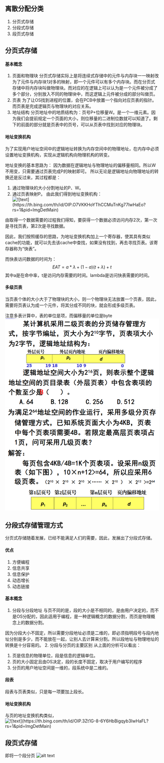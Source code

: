 ## 离散分配分类
1. 分页式存储
2. 分段式存储
3. 段页式存储

## 分页式存储
#### 基本概念
1. 页面和物理块
分页式存储实际上是将连续式存储中的元件与内存块一一映射改为了元件与内存块1对多的映射，即一个元件可以有多个内存块。而在分页式存储中将内存块叫做物理块。而对应的在逻辑上可以认为是一个元件被分成了多个部分，分别放入不同的物理块中，而这逻辑上元件被分成的部分叫做页。
2. 页表
为了让OS找到进程的位置，会在PCB中放置一个指向对应页表的指针。而页表是完成逻辑页与物理块的对应关系。
3. 地址结构
分页地址中的地质结构为：页号P+位移量W。是一个一维元素。因为我们会提前规定一个页面的大小，则位移量的二进制位数就可以知道了。剩下的前面的部分就是页表中的页号，可以从页表中找到对应的物理块。

#### 地址变换机构
为了实现用户地址空间中的逻辑地址转换为内存空间中的物理地址，在内存中必须设置地址变换机构，实现从逻辑机构向物理机构的转变。

地址变换的基本思路为：
因为数据在逻辑地址与物理地址的偏移量相同。所以W不用变，只需要通过页表完成P的映射即可。
所以无论是逻辑地址向物理地址的转换还是反过来，其过程都是：
1. 通过物理块的大小分割地址的P、W。
2. 通过页表映射P。
由此我们得到地址变换机构：
![!\[text\](https://th.bing.com/th/id/OIP.O7VKKHoYThCCMuTnKg77lwHaEo?rs=1&pid=ImgDetMain)](https://img-blog.csdnimg.cn/20181128201137453.png?x-oss-process=image/watermark,type_ZmFuZ3poZW5naGVpdGk,shadow_10,text_aHR0cHM6Ly9ibG9nLmNzZG4ubmV0L3FxXzQzMjc3NDA0,size_16,color_FFFFFF,t_70)

由取得一个数据需要的过程我们得知，要获得一个数据必须访问内存2次，第一次是寻找页表，第2次是寻找数据。

因此，我们按照缓存的思路，为地址变换机构加上一个寄存器，使其具有类似cache的功能，就可以先去该cache中查找，如果没有找到，再去寻找页表。该寄存器称为“快表”。

而快表访问数据的时间为：
$$
EAT=a*\lambda+(1-a)(t+\lambda)+t
$$
其中a是在命中率，t是访问内存需要的时间。lambda是访问快表需要的时间。

#### 多级页表
当页表个体的大小大于了物理块的大小，则一个物理块无法放置一个页表，因此，需要将页表认为成一个元件，将其分成不同的块，就会形成多级页表。

注意多表计算中，表的单位是项，而偏移量的单位是byte
![alt text](<图片/截图 2025-06-09 18-16-14.png>)
![alt text](<图片/截图 2025-06-09 18-17-00.png>)

## 分段式存储管理方式
分页式存储随着发展，已经不能满足人们的需要，因此，发展出了分段式存储。
#### 优点
1. 方便编程
2. 信息共享
3. 信息保护
4. 动态增长
5. 动态链接

#### 基本概念
1. 分段与分段地址
与页不同的是，段的大小是不相同的，是由用户决定的，而不是OS分配的，因此适用于编程，是一种逻辑概念的数据分割，而页是物理概念上的数据分割。

因为分段大小不固定，所以需要分段地址必须是二维的，即必须指明段号与段内地址分别是多少，而不能放在一起，让别人去计算来分割。所以段地址与物理地址的转换是十分容易的。
2. 分段与分页的主要区别
    从上面的分析可以看出：
1. 页是信息的物理单位，段是信息的逻辑单位。
2. 页的大小固定且由OS决定，段的长度不固定，取决于用户编写的程序
3. 分页的用户地址空间是一维的，段系统中是二维的。

#### 段表
段表与页表类似，只是每一项要加上段长。

#### 地址变换机构
与页的地址变换机构类似，
![!\[text\](https://th.bing.com/th/id/OIP.3Zt1G-8-6Y6HbBigqyb3IwHaFL?rs=1&pid=ImgDetMain)](https://images2017.cnblogs.com/blog/1037040/201707/1037040-20170728212302930-1476892026.png)

## 段页式存储
即将一个段分页
![alt text](https://pic1.zhimg.com/v2-4d8e46990c9ed4590532f760db3526c8_720w.jpg?source=172ae18b)